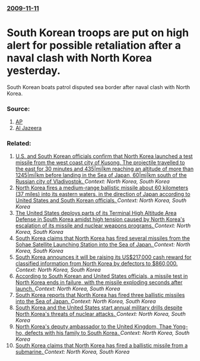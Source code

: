### [2009-11-11](/news/2009/11/11/index.md)

#  South Korean troops are put on high alert for possible retaliation after a naval clash with North Korea yesterday. 

South Korean boats patrol disputed sea border after naval clash with North Korea.


### Source:

1. [AP](http://www.google.com/hostednews/ap/article/ALeqM5haCFqFsb0gc4n9YqW4dSms9Vtq8gD9BT99SG1)
2. [Al Jazeera](http://english.aljazeera.net/news/asia-pacific/2009/11/200911116025390235.html)

### Related:

1. [U.S. and South Korean officials confirm that North Korea launched a test missile from the west coast city of Kusong. The projectile travelled to the east for 30 minutes and 435|mi|km reaching an altitude of more than 1245|mi|km before landing in the Sea of Japan, 60|mi|km south of the Russian city of Vladivostok. ](/news/2017/05/14/u-s-and-south-korean-officials-confirm-that-north-korea-launched-a-test-missile-from-the-west-coast-city-of-kusong-the-projectile-travelle.md) _Context: North Korea, South Korea_
2. [North Korea fires a medium-range ballistic missile about 60 kilometers (37 miles) into its eastern waters, in the direction of Japan according to United States and South Korean officials. ](/news/2017/04/5/north-korea-fires-a-medium-range-ballistic-missile-about-60-kilometers-37-miles-into-its-eastern-waters-in-the-direction-of-japan-accordi.md) _Context: North Korea, South Korea_
3. [The United States deploys parts of its Terminal High Altitude Area Defense in South Korea amidst high tension caused by North Korea's escalation of its missile and nuclear weapons programs. ](/news/2017/04/26/the-united-states-deploys-parts-of-its-terminal-high-altitude-area-defense-in-south-korea-amidst-high-tension-caused-by-north-korea-s-escala.md) _Context: North Korea, South Korea_
4. [South Korea claims that North Korea has fired several missiles from the Sohae Satellite Launching Station into the Sea of Japan. ](/news/2017/03/6/south-korea-claims-that-north-korea-has-fired-several-missiles-from-the-sohae-satellite-launching-station-into-the-sea-of-japan.md) _Context: North Korea, South Korea_
5. [South Korea announces it will be raising its US$217,000 cash reward for classified information from North Korea by defectors to $860,000. ](/news/2017/03/5/south-korea-announces-it-will-be-raising-its-us-217-000-cash-reward-for-classified-information-from-north-korea-by-defectors-to-860-000.md) _Context: North Korea, South Korea_
6. [According to South Korean and United States officials, a missile test in North Korea ends in failure, with the missile exploding seconds after launch. ](/news/2017/03/22/according-to-south-korean-and-united-states-officials-a-missile-test-in-north-korea-ends-in-failure-with-the-missile-exploding-seconds-aft.md) _Context: North Korea, South Korea_
7. [South Korea reports that North Korea has fired three ballistic missiles into the Sea of Japan. ](/news/2016/09/5/south-korea-reports-that-north-korea-has-fired-three-ballistic-missiles-into-the-sea-of-japan.md) _Context: North Korea, South Korea_
8. [South Korea and the United States start annual military drills despite North Korea's threats of nuclear attacks. ](/news/2016/08/22/south-korea-and-the-united-states-start-annual-military-drills-despite-north-korea-s-threats-of-nuclear-attacks.md) _Context: North Korea, South Korea_
9. [North Korea's deputy ambassador to the United Kingdom, Thae Yong-ho, defects with his family to  South Korea. ](/news/2016/08/17/north-korea-s-deputy-ambassador-to-the-united-kingdom-thae-yong-ho-defects-with-his-family-to-south-korea.md) _Context: North Korea, South Korea_
10. [South Korea claims that North Korea has fired a ballistic missile from a submarine. ](/news/2016/07/9/south-korea-claims-that-north-korea-has-fired-a-ballistic-missile-from-a-submarine.md) _Context: North Korea, South Korea_
